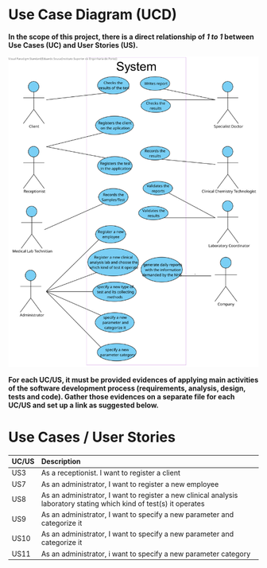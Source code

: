 # Use Case Diagram (UCD)

**In the scope of this project, there is a direct relationship of _1 to 1_ between Use Cases (UC) and User Stories (US).**

![Use Case Diagram](UCD.svg)


**For each UC/US, it must be provided evidences of applying main activities of the software development process (requirements, analysis, design, tests and code). Gather those evidences on a separate file for each UC/US and set up a link as suggested below.**

# Use Cases / User Stories
| UC/US | Description                                                                                                          |
| :---- | :------------------------------------------------------------------------                                            |
| US3   | As a receptionist. I want to register a client                                                                       |
| US7   | As an administrator, I want to register a new employee                                                               |
| US8   | As an administrator, I want to register a new clinical analysis laboratory stating which kind of test(s) it operates |
| US9   | As an administrator, I want to specify a new parameter and categorize it                                             |
| US10  | As an administrator, I want to specify a new parameter and categorize it                                             |
| US11  | As an administrator, i want to specify a new parameter category                                                      |
 